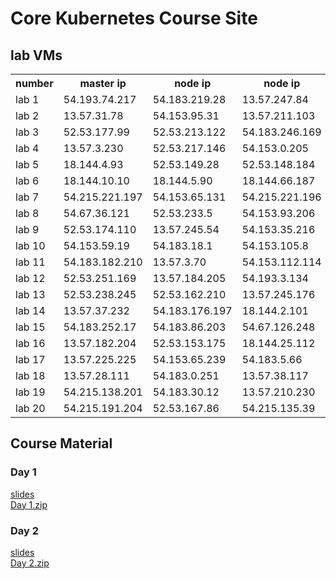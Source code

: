 # Core Kubernetes Course Site

## lab VMs
<table>
<tr><th>number</th><th>master ip</th><th>node ip</th><th>node ip</th></tr>
<tr><td>lab 1</td> <td>54.193.74.217</td> <td>54.183.219.28</td> <td>13.57.247.84</td></tr>
<tr><td>lab 2</td> <td>13.57.31.78</td> <td>54.153.95.31</td> <td>13.57.211.103</td></tr>
<tr><td>lab 3</td> <td>52.53.177.99</td> <td>52.53.213.122</td> <td>54.183.246.169</td></tr>
<tr><td>lab 4</td> <td>13.57.3.230</td> <td>52.53.217.146</td> <td>54.153.0.205</td></tr>
<tr><td>lab 5</td> <td>18.144.4.93</td> <td>52.53.149.28</td> <td>52.53.148.184</td></tr>
<tr><td>lab 6</td> <td>18.144.10.10</td> <td>18.144.5.90</td> <td>18.144.66.187</td></tr>
<tr><td>lab 7</td> <td>54.215.221.197</td> <td>54.153.65.131</td> <td>54.215.221.196</td></tr>
<tr><td>lab 8</td> <td>54.67.36.121</td> <td>52.53.233.5</td> <td>54.153.93.206</td></tr>
<tr><td>lab 9</td> <td>52.53.174.110</td> <td>13.57.245.54</td> <td>54.153.35.216</td></tr>
<tr><td>lab 10</td> <td>54.153.59.19</td> <td>54.183.18.1</td> <td>54.153.105.8</td></tr>
<tr><td>lab 11</td> <td>54.183.182.210</td> <td>13.57.3.70</td> <td>54.153.112.114</td></tr>
<tr><td>lab 12</td> <td>52.53.251.169</td> <td>13.57.184.205</td> <td>54.193.3.134</td></tr>
<tr><td>lab 13</td> <td>52.53.238.245</td> <td>52.53.162.210</td> <td>13.57.245.176</td></tr>
<tr><td>lab 14</td> <td>13.57.37.232</td> <td>54.183.176.197</td> <td>18.144.2.101</td></tr>
<tr><td>lab 15</td> <td>54.183.252.17</td> <td>54.183.86.203</td> <td>54.67.126.248</td></tr>
<tr><td>lab 16</td> <td>13.57.182.204</td> <td>52.53.153.175</td> <td>18.144.25.112</td></tr>
<tr><td>lab 17</td> <td>13.57.225.225</td> <td>54.153.65.239</td> <td>54.183.5.66</td></tr>
<tr><td>lab 18</td> <td>13.57.28.111</td> <td>54.183.0.251</td> <td>13.57.38.117</td></tr>
<tr><td>lab 19</td> <td>54.215.138.201</td> <td>54.183.30.12</td> <td>13.57.210.230</td></tr>
<tr><td>lab 20</td> <td>54.215.191.204</td> <td>52.53.167.86</td> <td>54.215.135.39</td></tr>
</table>


## Course Material

### Day 1

[slides](core-kubernetes-slides-day-1.pdf)  
[Day 1.zip](labs/Day1.zip)

### Day 2

[slides](core-kubernetes-slides-day-2.pdf)  
[Day 2.zip](labs/Day2.zip)
